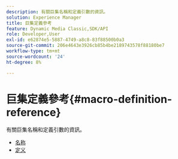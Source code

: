```yaml
---
description: 有關巨集名稱和定義引數的資訊。
solution: Experience Manager
title: 巨集定義參考
feature: Dynamic Media Classic,SDK/API
role: Developer,User
exl-id: e62874e5-5887-4749-a8c8-83f88500b0a3
source-git-commit: 206e4643e3926cb85b4be2189743578f88180be7
workflow-type: tm+mt
source-wordcount: '24'
ht-degree: 8%

---
```


# 巨集定義參考{#macro-definition-reference}

有關巨集名稱和定義引數的資訊。

* [名称](r-name-macro.md)
* [定义](r-definition-macro.md)
